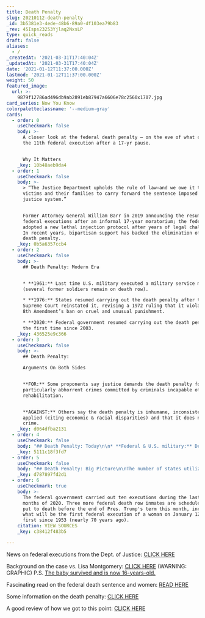 ```yaml
---
title: Death Penalty
slug: 20210112-death-penalty
_id: 3b5381e3-4ede-48b6-89a0-df103ea79b83
_rev: 45Isps23253Yjlaq2NxsLP
type: quick_reads
draft: false
aliases:
  - /
_createdAt: '2021-03-31T17:40:04Z'
_updatedAt: '2021-03-31T17:40:04Z'
date: '2021-01-12T11:37:00.000Z'
lastmod: '2021-01-12T11:37:00.000Z'
weight: 50
featured_image:
  url: >-
    9879f12786ad496db9ab2891eb87947a6606e78c2560x1707.jpg
card_series: Now You Know
colorpaletteclassname: '--medium-gray'
cards:
  - order: 0
    useCheckmark: false
    body: >-
      A closer look at the federal death penalty – on the eve of what could be
      the 11th federal execution after a 17-yr pause.


      Why It Matters
    _key: 10b48aeb9da4
  - order: 1
    useCheckmark: false
    body: >-
      > “The Justice Department upholds the rule of law—and we owe it to the
      victims and their families to carry forward the sentence imposed by our
      justice system.”


      Former Attorney General William Barr in 2019 announcing the resumption of
      federal executions after an informal 17-year moratorium; the federal gov't
      adopted a new lethal injection protocol after years of legal challenges.
      In recent years, bipartisan support has backed the elimination of the
      death penalty.
    _key: 0b5a6357ccb4
  - order: 2
    useCheckmark: false
    body: >-
      ## Death Penalty: Modern Era


      * **1961:** Last time U.S. military executed a military service member
      (several former soldiers remain on death row).

      * **1976:** States resumed carrying out the death penalty after the U.S.
      Supreme Court reinstated it, revising a 1972 ruling that it violates the
      8th Amendment’s ban on cruel and unusual punishment.

      * **2020:** Federal government resumed carrying out the death penalty for
      the first time since 2003.
    _key: 436525e9c366
  - order: 3
    useCheckmark: false
    body: >-
      ## Death Penalty:  

      Arguments On Both Sides


      **FOR:** Some proponents say justice demands the death penalty for
      particularly abhorrent crimes committed by criminals incapable of
      rehabilitation.


      **AGAINST:** Others say the death penalty is inhumane, inconsistently
      applied (citing economic & racial disparities) and that it does not deter
      crime.
    _key: d064dfba2131
  - order: 4
    useCheckmark: false
    body: "## Death Penalty: Today\n\n* **Federal & U.S. military:** Death penalty authorized\n* **22+DC:** States**without** the\_death penalty\n* **28:** States**with** death penalty – some of which have moratoriums in place preventing executions\n\n**Moratoriums matter:** New Hampshire hadn’t executed anyone since 1939, and repealed the death penalty in 2019."
    _key: 5111c18f3fd7
  - order: 5
    useCheckmark: false
    body: "## Death Penalty: Big Picture\n\nThe number of states utilizing the death penalty and the number of state-level executions have recently declined.\n\n* **2020:** 7 executions by 5 states and 10 by federal gov’t\n* **2010:** 46 executions by 12 states\n* **2000:\_**85 executions by 14 states & 10 by federal gov’t (the second-highest since the death penalty was reinstated in 1976)"
    _key: d787897fd2d1
  - order: 6
    useCheckmark: true
    body: >-
      The federal government carried out ten executions during the last six
      months of 2020. Three more federal death row inmates are scheduled to be
      put to death before the end of Pres. Trump's term this month, including
      what will be the first federal execution of a woman on January 12, the
      first since 1953 (nearly 70 years ago).
    citation: VIEW SOURCES
    _key: c38412f483b5

---
```

News on federal executions from the Dept. of Justice: [CLICK HERE](https://www.bop.gov/resources/federal_executions_info.jsp)

Background on the case vs. Lisa Montgomery: [CLICK HERE](https://www.bop.gov/resources/pdfs/offender_information_lmontgomeryb.pdf) (WARNING: GRAPHIC) P.S. [The baby survived and is now 16-years-old.](https://www.kansascity.com/news/local/crime/article247677605.html)

Fascinating read on the federal death sentence and women: [READ HERE](https://www.indystar.com/story/news/crime/2021/01/10/lisa-montgomery-planned-execution-rare-case-women-put-death/6572002002/)

Some information on the death penalty: [CLICK HERE](https://www.ncsl.org/research/civil-and-criminal-justice/death-penalty.aspx)

A good review of how we got to this point: [CLICK HERE](https://www.npr.org/2020/07/14/890745125/federal-government-executes-1st-prisoner-in-17-years-after-overnight-court-rulin#)